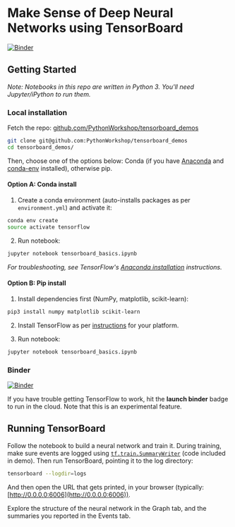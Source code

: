 # Make Sense of Deep Neural Networks using TensorBoard

[![Binder](http://mybinder.org/badge.svg)](http://mybinder.org:/repo/pythonworkshop/tensorboard_demos)

## Getting Started

_Note: Notebooks in this repo are written in Python 3. You'll need Jupyter/iPython to run them._

### Local installation

Fetch the repo: [github.com/PythonWorkshop/tensorboard_demos](https://github.com/PythonWorkshop/tensorboard_demos)

```bash
git clone git@github.com:PythonWorkshop/tensorboard_demos
cd tensorboard_demos/
```

Then, choose one of the options below: Conda (if you have [Anaconda](https://www.continuum.io/downloads) and [conda-env](https://github.com/conda/conda-env) installed), otherwise pip.

#### Option A: Conda install

1. Create a conda environment (auto-installs packages as per `environment.yml`) and activate it:

  ```bash
  conda env create
  source activate tensorflow
  ```

2. Run notebook:

  ```bash
  jupyter notebook tensorboard_basics.ipynb
  ```

_For troubleshooting, see TensorFlow's [Anaconda installation](https://www.tensorflow.org/install) instructions._

#### Option B: Pip install

1. Install dependencies first (NumPy, matplotlib, scikit-learn):

  ```bash
  pip3 install numpy matplotlib scikit-learn
  ```

2. Install TensorFlow as per [instructions](https://www.tensorflow.org/install/) for your platform.

3. Run notebook:

  ```bash
  jupyter notebook tensorboard_basics.ipynb
  ```

### Binder

[![Binder](http://mybinder.org/badge.svg)](http://mybinder.org:/repo/pythonworkshop/tensorboard_demos)

If you have trouble getting TensorFlow to work, hit the **launch binder** badge to run in the cloud. Note that this is an experimental feature.

## Running TensorBoard

Follow the notebook to build a neural network and train it. During training, make sure events are logged using [`tf.train.SummaryWriter`](https://www.tensorflow.org/versions/r0.10/api_docs/python/train.html#SummaryWriter) (code included in demo). Then run TensorBoard, pointing it to the log directory:

```bash
tensorboard --logdir=logs
```

And then open the URL that gets printed, in your browser (typically: [http://0.0.0.0:6006](http://0.0.0.0:6006)).

Explore the structure of the neural network in the Graph tab, and the summaries you reported in the Events tab.
